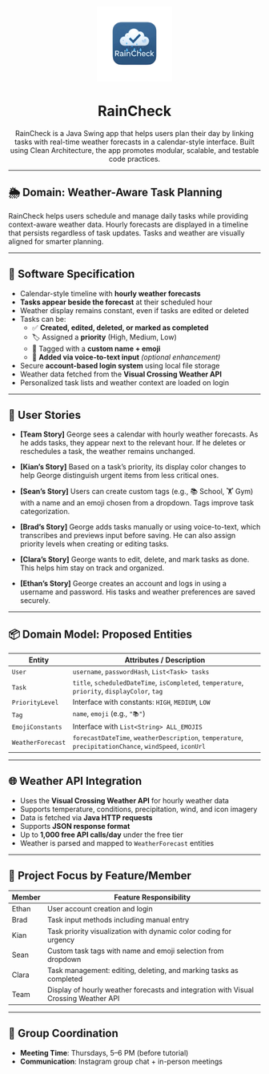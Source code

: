 <p align="center">
  <img src="images/RainCheck-logo.png" alt="RainCheck Logo" width="150" />
</p>

<h1 align="center">RainCheck</h1>

<p align="center">
  RainCheck is a Java Swing app that helps users plan their day by linking tasks with real-time weather forecasts in a calendar-style interface. Built using Clean Architecture, the app promotes modular, scalable, and testable code practices.
</p>

---

## 🌦️ Domain: Weather-Aware Task Planning

RainCheck helps users schedule and manage daily tasks while providing context-aware weather data. Hourly forecasts are displayed in a timeline that persists regardless of task updates. Tasks and weather are visually aligned for smarter planning.

---

## 🧩 Software Specification

- Calendar-style timeline with **hourly weather forecasts**
- **Tasks appear beside the forecast** at their scheduled hour
- Weather display remains constant, even if tasks are edited or deleted
- Tasks can be:
  - ✅ **Created, edited, deleted, or marked as completed**
  - 🏷️ Assigned a **priority** (High, Medium, Low)
  - 🧠 Tagged with a **custom name + emoji**
  - 🎤 **Added via voice-to-text input** *(optional enhancement)*
- Secure **account-based login system** using local file storage
- Weather data fetched from the **Visual Crossing Weather API**
- Personalized task lists and weather context are loaded on login

---

## 👥 User Stories

- **[Team Story]** George sees a calendar with hourly weather forecasts. As he adds tasks, they appear next to the relevant hour. If he deletes or reschedules a task, the weather remains unchanged.

- **[Kian’s Story]** Based on a task’s priority, its display color changes to help George distinguish urgent items from less critical ones.

- **[Sean’s Story]** Users can create custom tags (e.g., 📚 School, 🏋️ Gym) with a name and an emoji chosen from a dropdown. Tags improve task categorization.

- **[Brad’s Story]** George adds tasks manually or using voice-to-text, which transcribes and previews input before saving. He can also assign priority levels when creating or editing tasks.

- **[Clara’s Story]** George wants to edit, delete, and mark tasks as done. This helps him stay on track and organized.

- **[Ethan’s Story]** George creates an account and logs in using a username and password. His tasks and weather preferences are saved securely.

---

## 📦 Domain Model: Proposed Entities

| **Entity**         | **Attributes / Description**                                                                 |
|--------------------|---------------------------------------------------------------------------------------------|
| `User`             | `username`, `passwordHash`, `List<Task> tasks`                                              |
| `Task`             | `title`, `scheduledDateTime`, `isCompleted`, `temperature`, `priority`, `displayColor`, `tag` |
| `PriorityLevel`    | Interface with constants: `HIGH`, `MEDIUM`, `LOW`                                           |
| `Tag`              | `name`, `emoji` (e.g., `"📚"`)                                                               |
| `EmojiConstants`   | Interface with `List<String> ALL_EMOJIS`                                                    |
| `WeatherForecast`  | `forecastDateTime`, `weatherDescription`, `temperature`, `precipitationChance`, `windSpeed`, `iconUrl` |

---

## 🌐 Weather API Integration

- Uses the **Visual Crossing Weather API** for hourly weather data
- Supports temperature, conditions, precipitation, wind, and icon imagery
- Data is fetched via **Java HTTP requests**
- Supports **JSON response format**
- Up to **1,000 free API calls/day** under the free tier
- Weather is parsed and mapped to `WeatherForecast` entities

---

## 🧪 Project Focus by Feature/Member

| **Member** | **Feature Responsibility**                                                           |
|------------|--------------------------------------------------------------------------------------|
| Ethan      | User account creation and login                                                      |
| Brad       | Task input methods including manual entry                                            |
| Kian       | Task priority visualization with dynamic color coding for urgency                    |
| Sean       | Custom task tags with name and emoji selection from dropdown                         |
| Clara      | Task management: editing, deleting, and marking tasks as completed                   |
| Team       | Display of hourly weather forecasts and integration with Visual Crossing Weather API |

---

## 📅 Group Coordination

- **Meeting Time**: Thursdays, 5–6 PM (before tutorial)
- **Communication**: Instagram group chat + in-person meetings
